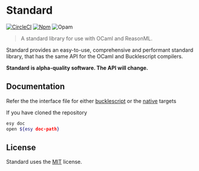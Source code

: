 # Standard

[![CircleCI](https://circleci.com/gh/Dean177/reason-standard.svg?style=shield)](https://circleci.com/gh/Dean177/reason-standard)
[![Npm](https://badge.fury.io/js/reason-standard.svg)](https://www.npmjs.com/package/reason-standard)
![Opam](https://img.shields.io/badge/opam_package-unpublished-yellow)

> A standard library for use with OCaml and ReasonML.

Standard provides an easy-to-use, comprehensive and performant standard library, that has the same API for the OCaml and Bucklescript compilers.

**Standard is alpha-quality software. The API will change.**

## Documentation

Refer the the interface file for either [bucklescript](./bucklescript/src/Standard.rei) or the [native](./native/src/Standard.rei) targets

If you have cloned the repository

```sh
esy doc
open ${esy doc-path}
```

## License

Standard uses the [MIT](./LICENSE) license.
